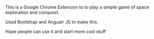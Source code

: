 This is a Google Chrome Extension to to play a simple game of space exploration and conquest.

Used Bootstrap and Angualr JS to make this.

Hope people can use it and start more cool stuff

